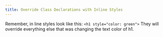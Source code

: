 ```yaml
---
title: Override Class Declarations with Inline Styles
---
```

Remember, in line styles look like this: `<h1 style="color: green">` They will override everything else that was changing the text color of h1.